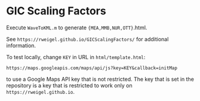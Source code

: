 # GIC Scaling Factors

Execute `WaveToKML.m` to generate `{MEA,MMB,NUR,OTT}`.html.

See `https://rweigel.github.io/GICScalingFactors/` for additional information.

To test locally, change `KEY` in URL in `html/template.html`:

```
https://maps.googleapis.com/maps/api/js?key=KEY&callback=initMap
```

to use a Google Maps API key that is not restricted. The key that is set in the repository is a key that is restricted to work only on `https://rweigel.github.io`.